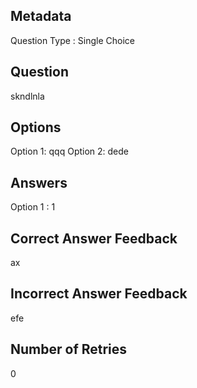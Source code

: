 ## Metadata
Question Type : Single Choice

## Question
skndlnla

## Options
Option 1: qqq
Option 2: dede

## Answers
Option 1 : 1

## Correct Answer Feedback
ax

## Incorrect Answer Feedback
efe

## Number of Retries
0

